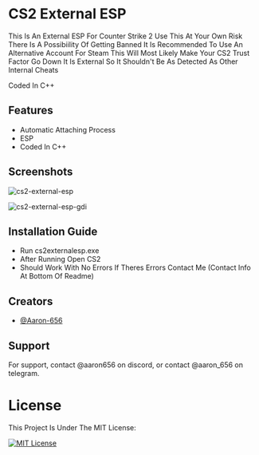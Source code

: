 
# CS2 External ESP

This Is An External ESP For Counter Strike 2 Use This At Your Own Risk There Is A Possibiility Of Getting Banned It Is Recommended To Use An Alternative Account For Steam This Will Most Likely Make Your CS2 Trust Factor Go Down It Is External So It Shouldn't Be As Detected As Other Internal Cheats

Coded In C++





## Features

- Automatic Attaching Process
- ESP
- Coded In C++



## Screenshots

![cs2-external-esp](https://github.com/Aaron-656/CS2-External-ESP/assets/147849093/811d0bcf-4359-4335-a5f2-791aafdedb6a)

![cs2-external-esp-gdi](https://github.com/Aaron-656/CS2-External-ESP/assets/147849093/79939757-8f80-44b2-86e6-f33d2bc682e8)




## Installation Guide

- Run cs2externalesp.exe
- After Running Open CS2 
- Should Work With No Errors If Theres Errors Contact Me (Contact Info At Bottom Of Readme)
## Creators

- [@Aaron-656](https://www.github.com/aaron-656)


## Support

For support, contact @aaron656 on discord, or contact @aaron_656 on telegram.


# License

This Project Is Under The MIT License:

[![MIT License](https://img.shields.io/badge/License-MIT-green.svg)](https://github.com/Aaron-656/CS2-External-ESP/tree/main?tab=MIT-1-ov-file)


